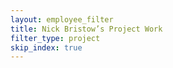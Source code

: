 ```yaml
---
layout: employee_filter
title: Nick Bristow’s Project Work
filter_type: project
skip_index: true
---
```


